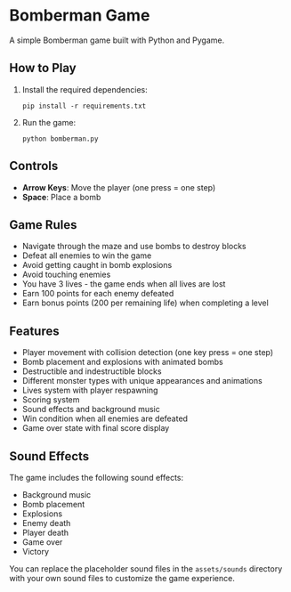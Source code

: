 # Bomberman Game

A simple Bomberman game built with Python and Pygame.

## How to Play

1. Install the required dependencies:
   ```
   pip install -r requirements.txt
   ```

2. Run the game:
   ```
   python bomberman.py
   ```

## Controls

- **Arrow Keys**: Move the player (one press = one step)
- **Space**: Place a bomb

## Game Rules

- Navigate through the maze and use bombs to destroy blocks
- Defeat all enemies to win the game
- Avoid getting caught in bomb explosions
- Avoid touching enemies
- You have 3 lives - the game ends when all lives are lost
- Earn 100 points for each enemy defeated
- Earn bonus points (200 per remaining life) when completing a level

## Features

- Player movement with collision detection (one key press = one step)
- Bomb placement and explosions with animated bombs
- Destructible and indestructible blocks
- Different monster types with unique appearances and animations
- Lives system with player respawning
- Scoring system
- Sound effects and background music
- Win condition when all enemies are defeated
- Game over state with final score display

## Sound Effects

The game includes the following sound effects:
- Background music
- Bomb placement
- Explosions
- Enemy death
- Player death
- Game over
- Victory

You can replace the placeholder sound files in the `assets/sounds` directory with your own sound files to customize the game experience.